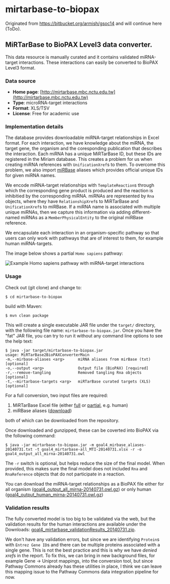 # mirtarbase-to-biopax
Originated from https://bitbucket.org/armish/gsoc14 and will continue here (ToDo).

## MiRTarBase to BioPAX Level3 data converter.
This data resource is manually curated and it contains validated 
miRNA-target interactions. These interactions can easily be converted 
to BioPAX Level3 format.

### Data source
- **Home page**: [http://mirtarbase.mbc.nctu.edu.tw](http://mirtarbase.mbc.nctu.edu.tw)
- **Type**: microRNA-target interactions
- **Format**: XLS/TSV
- **License**: Free for academic use

### Implementation details
The database provides downloadable miRNA-target relationships in Excel format.
For each interaction, we have knowledge about the miRNA, the target gene, 
the organism and the coresponding publication that describes the interaction.
Each miRNA has a unique MiRTarBase ID, but these IDs are registered in 
the Miriam database. This creates a problem for us when creating miRNA 
references with `UnificationXref`s to them. To overcome this problem, 
we also import [miRBase](http://www.mirbase.org/) aliases which provides 
official unique IDs for given miRNA names.

We encode miRNA-target relationships with `TemplateReaction`s through 
which the corresponding gene product is produced and the reaction is 
inhibitied by the corresponding miRNA. miRNAs are represented by `Rna` 
objects, where they have `RelationshipXref`s to MiRTarBase and 
`UnificationXref`s to miRBase. If a miRNA name is associated with multiple 
unique miRNAs, then we capture this information via adding different-named 
miRNAs as a `MemberPhysicalEntity` to the original miRBase reference.

We encapsulate each interaction in an organism-specific pathway so that 
users can only work with pathways that are of interest to them, 
for example human miRNA-targets. 

The image below shows a partial `Homo sapiens` pathway:

![Example Homo sapiens pathway with miRNA-target interactions](https://bitbucket.org/armish/gsoc14/downloads/goal4_human_mirna_screenshot-20140731.jpg)

### Usage
Check out (git clone) and change to:

	$ cd mirtarbase-to-biopax

build with Maven:

	$ mvn clean package

This will create a single executable JAR file under the `target/` directory, 
with the following file name: `mirtarbase-to-biopax.jar`. Once you have 
the "fat" JAR file, you can try to run it without any command line options 
to see the help text:

	$ java -jar target/mirtarbase-to-biopax.jar
	usage: MiRTarBase2BioPAXConverterMain
	-m,--mirbase-aliases <arg>      miRNA aliases from mirBase (txt) [optional]
	-o,--output <arg>               Output file (BioPAX) [required]
	-r,--remove-tangling            Removed tangling Rna objects [optional]
	-t,--mirtarbase-targets <arg>   miRTarBase curated targets (XLS) [optional]

For a full conversion, two input files are required:

1. MiRTarBase Excel file (either [full](https://bitbucket.org/armish/gsoc14/downloads/goal4_mirtarbase-all_MTI-20140731.xlsx.gz) 
or [partial](https://bitbucket.org/armish/gsoc14/downloads/goal4_mirtarbase-hsa_MTI-20140731.xlsx.gz), e.g. human)
2. miRBase aliases ([download](https://bitbucket.org/armish/gsoc14/downloads/goal4_mirbase_aliases-20140731.txt.gz))

both of which can be downloaded from the repository. 

Once downloaded and gunzipped, these can be coverted into BioPAX via the 
following command:

	$ java -jar mirtarbase-to-biopax.jar -m goal4_mirbase_aliases-20140731.txt -t goal4_mirtarbase-all_MTI-20140731.xlsx -r -o goal4_output_all_mirna-20140731.owl

The `-r` switch is optional, but helps reduce the size of the final model.
When provided, this makes sure the final model does not included `Rna` 
and `RnaReference` objects that do not participate in a reaction.

You can download the miRNA-target relationships as a BioPAX file either 
for all organism ([goal4_output_all_mirna-20140731.owl.gz](https://bitbucket.org/armish/gsoc14/downloads/goal4_output_all_mirna-20140731.owl.gz)) 
or only human ([goal4_output_human_mirna-20140731.owl.gz](https://bitbucket.org/armish/gsoc14/downloads/goal4_output_human_mirna-20140731.owl.gz))

### Validation results
The fully converted model is too big to be validated via the web,
but the validation results for the human interactions are available under 
the Downloads: [goal4_mirtarbase_validationResults_20140731.zip](https://bitbucket.org/armish/gsoc14/downloads/goal4_mirtarbase_validationResults_20140731.zip).

We don't have any validation errors, but since we are identifying `Protein`s 
with `Entrez Gene ID`s and there can be multiple proteins associated 
with a single gene. This is not the best practice and this is why we 
have *denied xrefs* in the report. To fix this, we can bring in new 
background files, for example Gene -> Uniprot mappings, into the 
conversion tool, but since Pathway Commons already has these utilities 
in place, I think we can leave this mapping issue to the Pathway Commons 
data integration pipeline for now.